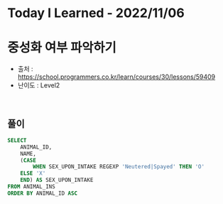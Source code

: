# Today I Learned - 2022/11/06

# 중성화 여부 파악하기
- 출처 : https://school.programmers.co.kr/learn/courses/30/lessons/59409
- 난이도 : Level2
<br>

## 풀이
```sql
SELECT
    ANIMAL_ID,
    NAME,
    (CASE
        WHEN SEX_UPON_INTAKE REGEXP 'Neutered|Spayed' THEN 'O'
    ELSE 'X'
    END) AS SEX_UPON_INTAKE
FROM ANIMAL_INS
ORDER BY ANIMAL_ID ASC
```
